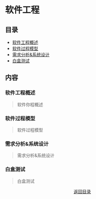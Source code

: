 # 软件工程
## 目录
- [软件工程概述](#软件工程概述)  
- [软件过程模型](#软件过程模型)
- [需求分析&系统设计](#需求分析&系统设计)
- [白盒测试](#白盒测试) 
## 内容
### 软件工程概述
> 软件你程概述
### 软件过程模型  
> 软件过程模型
### 需求分析&系统设计  
> 需求分析&系统设计
### 白盒测试  
> 白盒测试
<div align=center >
<a href=#目录>返回目录</a>
</div>
